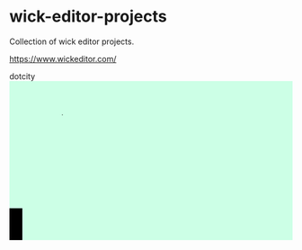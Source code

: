 # wick-editor-projects
Collection of wick editor projects.

https://www.wickeditor.com/

dotcity
![dotcity](dotcity.gif)
